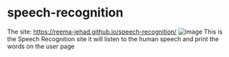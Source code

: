 # speech-recognition
The site: https://reema-jehad.github.io/speech-recognition/
![image](https://github.com/Reema-jehad/speech-recognition/assets/118291582/31d39322-0623-42b1-95fa-f754a4df3e97)
This is the Speech Recognition site it will listen to the human speech and print the words on the user page
